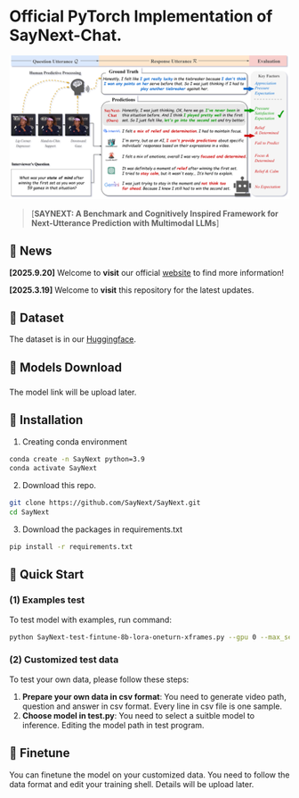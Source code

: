 # Official PyTorch Implementation of SayNext-Chat.

<p align="center">
  <img src="figs/main.png" alt="SayNext-Chat Framework" width="600"/>
</p>


> [**SAYNEXT: A Benchmark and Cognitively Inspired Framework for Next-Utterance Prediction with Multimodal LLMs**]<br>


## 📰 News

**[2025.9.20]** Welcome to **visit** our official [website](https://saynext.github.io/) to find more information! 

**[2025.3.19]** Welcome to **visit** this repository for the latest updates.


## :croissant: Dataset
The dataset is in our [Huggingface](https://huggingface.co/datasets/SayNext/SayNext-PC2K). 


## :hugs: Models Download


### <div id="SayNext-Chat-models">
The model link will be upload later.


## 🔨 Installation

1. Creating conda environment

```bash
conda create -n SayNext python=3.9
conda activate SayNext
```

2. Download this repo. 
```bash
git clone https://github.com/SayNext/SayNext.git
cd SayNext
```

3. Download the packages in requirements.txt 

```bash
pip install -r requirements.txt 
```


## 🚀 Quick Start

### (1) Examples test

To test model with examples, run command:

```bash
python SayNext-test-fintune-8b-lora-oneturn-xframes.py --gpu 0 --max_segments 16 --indir ./test_dataset.csv --outdir ./test_results.csv --model ./model_dir_path
```

### (2) Customized test data

To test your own data, please follow these steps:
1. **Prepare your own data in csv format**: You need to generate video path, question and answer in csv format. Every line in csv file is one sample.
2. **Choose model in test.py**: You need to select a suitble model to inference. Editing the model path in test program.


## :stars: Finetune

You can finetune the model on your customized data. You need to follow the data format and edit your training shell.
Details will be upload later.


